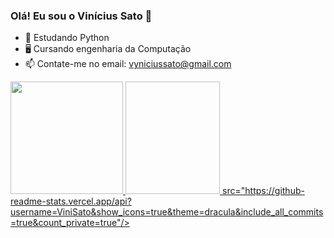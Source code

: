 ### Olá! Eu sou o Vinícius Sato 👋
 
- 🌱 Estudando Python
- 🖥️ Cursando engenharia da Computação
- 📫 Contate-me no email: vyniciussato@gmail.com

<div>
<a href="https://github.com/ViniSato)">
<img height="180em" src="https://github-readme-stats.vercel.app/api/top-langs/?username=ViniSato&layout=compact&langs_count=7&theme=dracula"/>
<img height="180em" <img width="30%"> src="https://github-readme-stats.vercel.app/api?username=ViniSato&show_icons=true&theme=dracula&include_all_commits=true&count_private=true"/>
</div>
